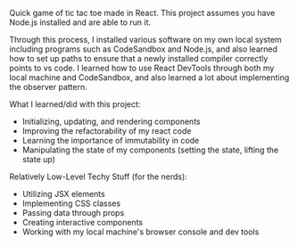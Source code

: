 Quick game of tic tac toe made in React. This project assumes you have Node.js installed and are able to run it.

Through this process, I installed various software on my own local system including programs such as CodeSandbox and Node.js, and also learned how to set up paths 
to ensure that a newly installed compiler correctly points to vs code. I learned how to use React DevTools through both my local machine and CodeSandbox,
and also learned a lot about implementing the observer pattern. 

What I learned/did with this project:
- Initializing, updating, and rendering components
- Improving the refactorability of my react code
- Learning the importance of immutability in code
- Manipulating the state of my components (setting the state, lifting the state up)

Relatively Low-Level Techy Stuff (for the nerds):
- Utilizing JSX elements
- Implementing CSS classes
- Passing data through props
- Creating interactive components
- Working with my local machine's browser console and dev tools
